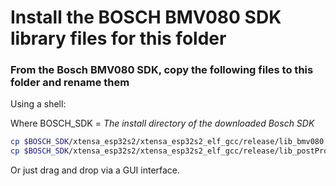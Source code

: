 # Install the BOSCH BMV080 SDK library files for this folder

### From the Bosch BMV080 SDK, copy the following files to this folder and rename them

Using a shell:

Where BOSCH_SDK = *The install directory of the downloaded Bosch SDK*

```sh
cp $BOSCH_SDK/xtensa_esp32s2/xtensa_esp32s2_elf_gcc/release/lib_bmv080.a   libbmv080.a
cp $BOSCH_SDK/xtensa_esp32s2/xtensa_esp32s2_elf_gcc/release/lib_postProcessor.a   libpostProcessor.a
```

Or just drag and drop via a GUI interface.
